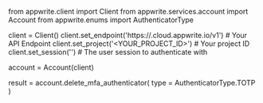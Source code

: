 from appwrite.client import Client
from appwrite.services.account import Account
from appwrite.enums import AuthenticatorType

client = Client()
client.set_endpoint('https://<REGION>.cloud.appwrite.io/v1') # Your API Endpoint
client.set_project('<YOUR_PROJECT_ID>') # Your project ID
client.set_session('') # The user session to authenticate with

account = Account(client)

result = account.delete_mfa_authenticator(
    type = AuthenticatorType.TOTP
)

